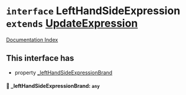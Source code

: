 # `interface` LeftHandSideExpression `extends` [UpdateExpression](../interface.UpdateExpression/README.md)

[Documentation Index](../README.md)

## This interface has

- property [\_leftHandSideExpressionBrand](#-_lefthandsideexpressionbrand-any)


#### 📄 \_leftHandSideExpressionBrand: `any`




